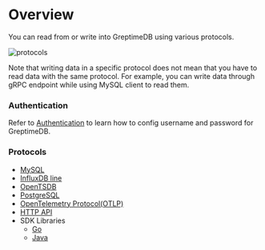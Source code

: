 # Overview

You can read from or write into GreptimeDB using various protocols.

![protocols](/b8fade22-59b2-42a8-aab9-a79cdca36d27.png)

Note that writing data in a specific protocol does not mean that you
have to read data with the same protocol. For example, you can write
data through gRPC endpoint while using MySQL client to read them.

### Authentication

Refer to [Authentication](./authentication.md) to learn how to config username and password for GreptimeDB.

### Protocols

- [MySQL](./mysql.md)
- [InfluxDB line](./influxdb-line.md)
- [OpenTSDB](./opentsdb.md)
- [PostgreSQL](./postgresql.md)
- [OpenTelemetry Protocol(OTLP)](./otlp.md)
- [HTTP API](./http-api.md)
- SDK Libraries
  - [Go](./sdk-libraries/go.md)
  - [Java](./sdk-libraries/java.md)
